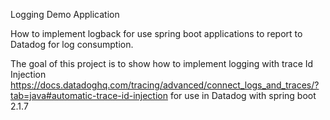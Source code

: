 Logging Demo Application 

How to implement logback for use spring boot applications to report to Datadog for log consumption.  

The goal of this project is to show how to implement logging with trace Id Injection https://docs.datadoghq.com/tracing/advanced/connect_logs_and_traces/?tab=java#automatic-trace-id-injection
 for use in Datadog with spring boot 2.1.7
